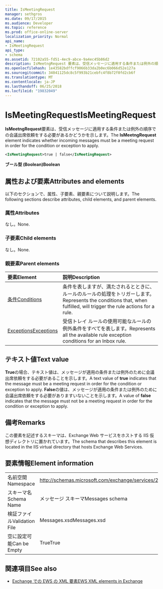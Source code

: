```yaml
---
title: IsMeetingRequest
manager: sethgros
ms.date: 09/17/2015
ms.audience: Developer
ms.topic: reference
ms.prod: office-online-server
localization_priority: Normal
api_name:
- IsMeetingRequest
api_type:
- schema
ms.assetid: 72102a55-fd51-4ec9-abce-9a4ec45b86d2
description: IsMeetngRequest 要素は、受信メッセージに適用する条件または例外の順序での会議出席依頼をする必要があるかどうかを示します。
ms.openlocfilehash: 1e43582bdffcf9066b33da2b0ec6b066d52e127a
ms.sourcegitcommit: 34041125dc8c5f993b21cebfc4f8b72f0fd2cb6f
ms.translationtype: MT
ms.contentlocale: ja-JP
ms.lasthandoff: 06/25/2018
ms.locfileid: "19832049"
---
```

# <a name="ismeetingrequest"></a><span data-ttu-id="f4ef6-103">IsMeetingRequest</span><span class="sxs-lookup"><span data-stu-id="f4ef6-103">IsMeetingRequest</span></span>

<span data-ttu-id="f4ef6-104">**IsMeetngRequest**要素は、受信メッセージに適用する条件または例外の順序での会議出席依頼をする必要があるかどうかを示します。</span><span class="sxs-lookup"><span data-stu-id="f4ef6-104">The **IsMeetngRequest** element indicates whether incoming messages must be a meeting request in order for the condition or exception to apply.</span></span> 
  
```XML
<IsMeetingRequest>true | false</IsMeetingRequest>
```

 <span data-ttu-id="f4ef6-105">**ブール型 (Boolean)**</span><span class="sxs-lookup"><span data-stu-id="f4ef6-105">**Boolean**</span></span>
## <a name="attributes-and-elements"></a><span data-ttu-id="f4ef6-106">属性および要素</span><span class="sxs-lookup"><span data-stu-id="f4ef6-106">Attributes and elements</span></span>

<span data-ttu-id="f4ef6-107">以下のセクションで、属性、子要素、親要素について説明します。</span><span class="sxs-lookup"><span data-stu-id="f4ef6-107">The following sections describe attributes, child elements, and parent elements.</span></span>
  
### <a name="attributes"></a><span data-ttu-id="f4ef6-108">属性</span><span class="sxs-lookup"><span data-stu-id="f4ef6-108">Attributes</span></span>

<span data-ttu-id="f4ef6-109">なし。</span><span class="sxs-lookup"><span data-stu-id="f4ef6-109">None.</span></span>
  
### <a name="child-elements"></a><span data-ttu-id="f4ef6-110">子要素</span><span class="sxs-lookup"><span data-stu-id="f4ef6-110">Child elements</span></span>

<span data-ttu-id="f4ef6-111">なし。</span><span class="sxs-lookup"><span data-stu-id="f4ef6-111">None.</span></span>
  
### <a name="parent-elements"></a><span data-ttu-id="f4ef6-112">親要素</span><span class="sxs-lookup"><span data-stu-id="f4ef6-112">Parent elements</span></span>

|<span data-ttu-id="f4ef6-113">**要素**</span><span class="sxs-lookup"><span data-stu-id="f4ef6-113">**Element**</span></span>|<span data-ttu-id="f4ef6-114">**説明**</span><span class="sxs-lookup"><span data-stu-id="f4ef6-114">**Description**</span></span>|
|:-----|:-----|
|[<span data-ttu-id="f4ef6-115">条件</span><span class="sxs-lookup"><span data-stu-id="f4ef6-115">Conditions</span></span>](conditions.md) <br/> |<span data-ttu-id="f4ef6-116">条件を表しますが、満たされるとときに、ルールのルールの処理をトリガーします。</span><span class="sxs-lookup"><span data-stu-id="f4ef6-116">Represents the conditions that, when fulfilled, will trigger the rule actions for a rule.</span></span>  <br/> |
|[<span data-ttu-id="f4ef6-117">Exceptions</span><span class="sxs-lookup"><span data-stu-id="f4ef6-117">Exceptions</span></span>](exceptions.md) <br/> |<span data-ttu-id="f4ef6-118">受信トレイ ルールの使用可能なルールの例外条件をすべてを表します。</span><span class="sxs-lookup"><span data-stu-id="f4ef6-118">Represents all the available rule exception conditions for an Inbox rule.</span></span>  <br/> |
   
## <a name="text-value"></a><span data-ttu-id="f4ef6-119">テキスト値</span><span class="sxs-lookup"><span data-stu-id="f4ef6-119">Text value</span></span>

<span data-ttu-id="f4ef6-120">**True**の場合、テキスト値は、メッセージが適用の条件または例外のために会議出席依頼をする必要があることを示します。</span><span class="sxs-lookup"><span data-stu-id="f4ef6-120">A text value of **true** indicates that the message must be a meeting request in order for the condition or exception to apply.</span></span> <span data-ttu-id="f4ef6-121">**False**の値は、メッセージが適用の条件または例外のために会議出席依頼をする必要がありますいないことを示します。</span><span class="sxs-lookup"><span data-stu-id="f4ef6-121">A value of **false** indicates that the message must not be a meeting request in order for the condition or exception to apply.</span></span> 
  
## <a name="remarks"></a><span data-ttu-id="f4ef6-122">備考</span><span class="sxs-lookup"><span data-stu-id="f4ef6-122">Remarks</span></span>

<span data-ttu-id="f4ef6-123">この要素を記述するスキーマは、Exchange Web サービスをホストする IIS 仮想ディレクトリに置かれています。</span><span class="sxs-lookup"><span data-stu-id="f4ef6-123">The schema that describes this element is located in the IIS virtual directory that hosts Exchange Web Services.</span></span>
  
## <a name="element-information"></a><span data-ttu-id="f4ef6-124">要素情報</span><span class="sxs-lookup"><span data-stu-id="f4ef6-124">Element information</span></span>

|||
|:-----|:-----|
|<span data-ttu-id="f4ef6-125">名前空間</span><span class="sxs-lookup"><span data-stu-id="f4ef6-125">Namespace</span></span>  <br/> |http://schemas.microsoft.com/exchange/services/2006/messages  <br/> |
|<span data-ttu-id="f4ef6-126">スキーマ名</span><span class="sxs-lookup"><span data-stu-id="f4ef6-126">Schema Name</span></span>  <br/> |<span data-ttu-id="f4ef6-127">メッセージ スキーマ</span><span class="sxs-lookup"><span data-stu-id="f4ef6-127">Messages schema</span></span>  <br/> |
|<span data-ttu-id="f4ef6-128">検証ファイル</span><span class="sxs-lookup"><span data-stu-id="f4ef6-128">Validation File</span></span>  <br/> |<span data-ttu-id="f4ef6-129">Messages.xsd</span><span class="sxs-lookup"><span data-stu-id="f4ef6-129">Messages.xsd</span></span>  <br/> |
|<span data-ttu-id="f4ef6-130">空に設定可能</span><span class="sxs-lookup"><span data-stu-id="f4ef6-130">Can be Empty</span></span>  <br/> |<span data-ttu-id="f4ef6-131">True</span><span class="sxs-lookup"><span data-stu-id="f4ef6-131">True</span></span>  <br/> |
   
## <a name="see-also"></a><span data-ttu-id="f4ef6-132">関連項目</span><span class="sxs-lookup"><span data-stu-id="f4ef6-132">See also</span></span>



- [<span data-ttu-id="f4ef6-133">Exchange での EWS の XML 要素</span><span class="sxs-lookup"><span data-stu-id="f4ef6-133">EWS XML elements in Exchange</span></span>](ews-xml-elements-in-exchange.md)

